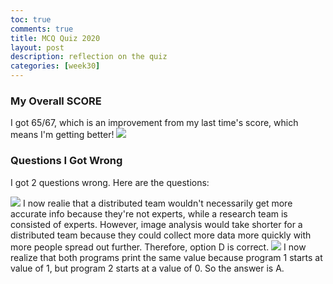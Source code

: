 ```yaml
---
toc: true
comments: true
title: MCQ Quiz 2020
layout: post
description: reflection on the quiz
categories: [week30]
---
```


### My Overall SCORE
I got 65/67, which is an improvement from my last time's score, which means I'm getting better!
<img src="{{site.baseurl}}/images/week30quiz1.png">

### Questions I Got Wrong
I got 2 questions wrong. Here are the questions:

<img src="{{site.baseurl}}/images/week30quiz2.png">
I now realie that a distributed team wouldn't necessarily get more accurate info because they're not experts, while a research team is consisted of experts. However, image analysis would take shorter for a distributed team because they could collect more data more quickly with more people spread out further. Therefore, option D is correct.

<img src="{{site.baseurl}}/images/week30quiz2.png">
I now realize that both programs print the same value because program 1 starts at value of 1, but program 2 starts at a value of 0. So the answer is A.